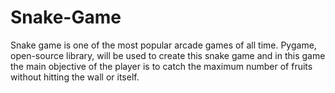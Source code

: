 # Snake-Game
Snake game is one of the most popular arcade games of all time. Pygame, open-source library, will be used to create this snake game and in this game the main objective of the player is to catch the maximum number of fruits without hitting the wall or itself.
